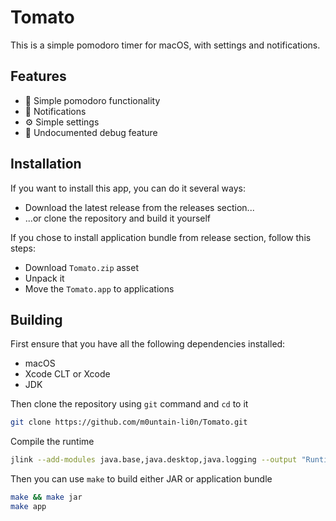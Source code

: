 # Tomato
This is a simple pomodoro timer for macOS, with settings and notifications.

## Features
- 🍅 Simple pomodoro functionality
- 🔔 Notifications
- ⚙️ Simple settings
- 🔮 Undocumented debug feature

## Installation
If you want to install this app, you can do it several ways:
- Download the latest release from the releases section...
- ...or clone the repository and build it yourself

If you chose to install application bundle from release section, follow this steps:
- Download `Tomato.zip` asset
- Unpack it
- Move the `Tomato.app` to applications

## Building
First ensure that you have all the following dependencies installed:
- macOS
- Xcode CLT or Xcode
- JDK

Then clone the repository using `git` command and `cd` to it
```zsh
git clone https://github.com/m0untain-li0n/Tomato.git
```

Compile the runtime
```zsh
jlink --add-modules java.base,java.desktop,java.logging --output "Runtime" --compress=zip-9
```
Then you can use `make` to build either JAR or application bundle
```zsh
make && make jar
make app
```
